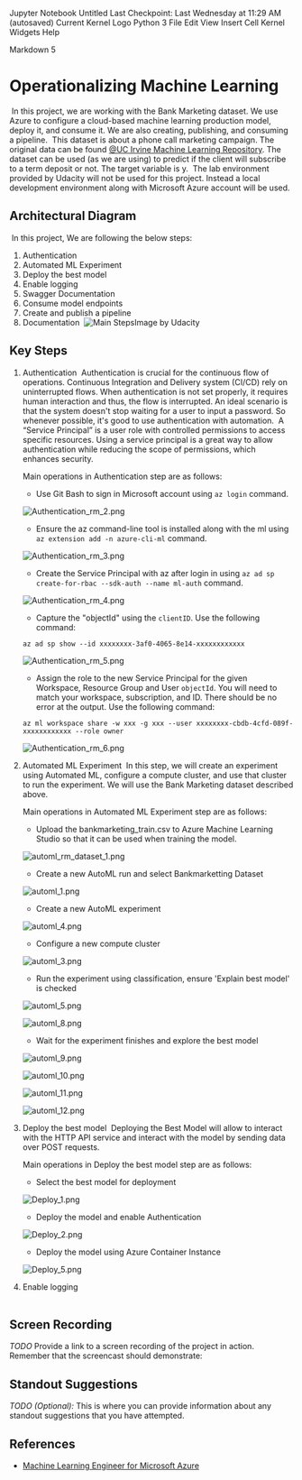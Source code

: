 Jupyter Notebook
Untitled
Last Checkpoint: Last Wednesday at 11:29 AM
(autosaved)
Current Kernel Logo
Python 3 
File
Edit
View
Insert
Cell
Kernel
Widgets
Help

Markdown
5
# Operationalizing Machine Learning
​
In this project, we are working with the Bank Marketing dataset. We use Azure to configure a cloud-based machine learning production model, deploy it, and consume it. We are also creating, publishing, and consuming a pipeline. 
​
This dataset is about a phone call marketing campaign. The original data can be found [@UC Irvine Machine Learning Repository](https://archive.ics.uci.edu/ml/datasets/bank+marketing). The dataset can be used (as we are using) to predict if the client will subscribe to a term deposit or not. The target variable is y. 
​
The lab environment provided by Udacity will not be used for this project. Instead a local development environment along with Microsoft Azure account will be used. 
​
## Architectural Diagram
​
In this project, We are following the below steps:
​
1. Authentication
2. Automated ML Experiment
3. Deploy the best model
4. Enable logging
5. Swagger Documentation
6. Consume model endpoints
7. Create and publish a pipeline
8. Documentation
​
![Main Steps](images/steps/steps.png)
​
Image by Udacity
​
## Key Steps
1. Authentication
​
   Authentication is crucial for the continuous flow of operations. Continuous Integration and Delivery system (CI/CD) rely on uninterrupted flows. When authentication is not set properly, it requires human interaction and thus, the flow is interrupted. An ideal scenario is that the system doesn't stop waiting for a user to input a password. So whenever possible, it's good to use authentication with automation.
​
   A “Service Principal” is a user role with controlled permissions to access specific resources. Using a service principal is a great way to allow authentication while reducing the scope of permissions, which enhances security.
   
   Main operations in Authentication step are as follows:
   
      - Use Git Bash to sign in Microsoft account using `az login` command.
      
      ![Authentication_rm_2.png](images/authentication/authentication_2.png)
      
      - Ensure the az command-line tool is installed along with the ml using `az extension add -n azure-cli-ml` command.
      
      ![Authentication_rm_3.png](images/authentication/authentication_3.png)
      
      - Create the Service Principal with az after login in using `az ad sp create-for-rbac --sdk-auth --name ml-auth` command.
      
      ![Authentication_rm_4.png](images/authentication/authentication_4.png)
      
      - Capture the "objectId" using the `clientID`. Use the following command:
      
      ```az ad sp show --id xxxxxxxx-3af0-4065-8e14-xxxxxxxxxxxx```
      
      ![Authentication_rm_5.png](images/authentication/authentication_5.png)
      
      - Assign the role to the new Service Principal for the given Workspace, Resource Group and User `objectId`. You will need to match your workspace, subscription, and ID. There should be no error at the output. Use the following command:
      
      ```az ml workspace share -w xxx -g xxx --user xxxxxxxx-cbdb-4cfd-089f-xxxxxxxxxxxx --role owner```
      
      ![Authentication_rm_6.png](images/authentication/authentication_6.png)
      
2. Automated ML Experiment
​
   In this step, we will create an experiment using Automated ML, configure a compute cluster, and use that cluster to run the experiment. We will use the Bank Marketing dataset described above.
   
   Main operations in Automated ML Experiment step are as follows:
   
   - Upload the bankmarketing_train.csv to Azure Machine Learning Studio so that it can be used when training the model.
   
   ![automl_rm_dataset_1.png](images/automl/automl_dataset_1.png)
   
   - Create a new AutoML run and select Bankmarketting Dataset
   
   ![automl_1.png](images/automl/automl_1.png)
   
   - Create a new AutoML experiment
   
   ![automl_4.png](images/automl/automl_4.png)
   
   - Configure a new compute cluster
   
   ![automl_3.png](images/automl/automl_3.png)
   
   - Run the experiment using classification, ensure 'Explain best model' is checked
   
   ![automl_5.png](images/automl/automl_5.png)
   
   ![automl_8.png](images/automl/automl_8.png)
   
   - Wait for the experiment finishes and explore the best model
   
   ![automl_9.png](images/automl/automl_9.png)
   
   ![automl_10.png](images/automl/automl_10.png)
        
   ![automl_11.png](images/automl/automl_11.png)
   
   ![automl_12.png](images/automl/automl_12.png)
   
3. Deploy the best model
​
   Deploying the Best Model will allow to interact with the HTTP API service and interact with the model by sending data over POST requests.
   
   Main operations in Deploy the best model step are as follows:
   
   - Select the best model for deployment
   
   ![Deploy_1.png](images/deploy/Deploy_1.png)
   
   - Deploy the model and enable Authentication
   
   ![Deploy_2.png](images/deploy/Deploy_2.png)
   
   - Deploy the model using Azure Container Instance
   
   ![Deploy_5.png](images/deploy/Deploy_5.png)
   
4. Enable logging  
​
## Screen Recording
*TODO* Provide a link to a screen recording of the project in action. Remember that the screencast should demonstrate:
​
## Standout Suggestions
*TODO (Optional):* This is where you can provide information about any standout suggestions that you have attempted.
​
## References
- [Machine Learning Engineer for Microsoft Azure](https://www.udacity.com/course/machine-learning-engineer-for-microsoft-azure-nanodegree--nd00333)
​
​
